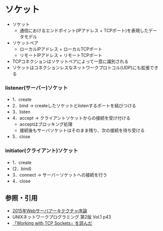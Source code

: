 # ソケット
- ソケット
  - 通信におけるエンドポイント(IPアドレス + TCPポート)を表現したデータモデル
- ソケットペア
  - ローカルIPアドレス + ローカルTCPポート
  - リモートIPアドレス + リモートTCPポート
- TCPコネクションはソケットペアによって一意に識別される
- ソケットはコネクションレスなネットワークプロトコル(UDP)にも拡張できる

### listener(サーバー)ソケット
- 1．create
- 2．bind -> createしたソケットとlistenするポートを結びつける
- 3．listen
- 4．accept -> クライアントソケットからの接続を受け付ける
  - acceptはブロッキング処理
  - 接続後もサーバソケットはそのまま残り、次の接続を待ち受ける
- 5．close

### initiator(クライアント)ソケット
- 1．create
- (2．bind)
- 3．connect -> サーバーソケットへの接続を行う
- 4．close

## 参照・引用
- [2015年Webサーバアーキテクチャ序論](https://blog.yuuk.io/entry/2015-webserver-architecture)
- UNIXネットワークプログラミング 第2版 Vol.1 p43
- [「Working with TCP Sockets」を読んだ](https://blog.tsurubee.tech/entry/2018/07/25/152514)
